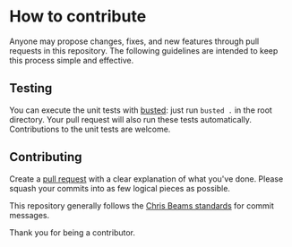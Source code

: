 # How to contribute

Anyone may propose changes, fixes, and new features through pull requests in this repository. The following guidelines are intended to keep this process simple and effective.

## Testing

You can execute the unit tests with [busted](https://olivinelabs.com/busted/): just run `busted .` in the root directory. Your pull request will also run these tests automatically. Contributions to the unit tests are welcome.

## Contributing

Create a [pull request](http://help.github.com/pull-requests/) with a clear explanation of what you've done. Please squash your commits into as few logical pieces as possible.

This repository generally follows the [Chris Beams standards](https://cbea.ms/git-commit/) for commit messages.

Thank you for being a contributor.
